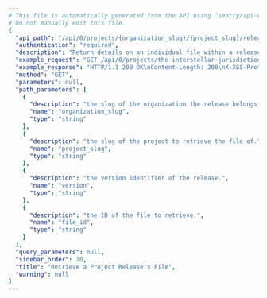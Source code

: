 ```yaml
---
# This file is automatically generated from the API using `sentry/api-docs/generator.py.`
# Do not manually edit this file.
{
  "api_path": "/api/0/projects/{organization_slug}/{project_slug}/releases/{version}/files/{file_id}/", 
  "authentication": "required", 
  "description": "Return details on an individual file within a release.  This does\nnot actually return the contents of the file, just the associated\nmetadata.", 
  "example_request": "GET /api/0/projects/the-interstellar-jurisdiction/pump-station/releases/3e80c1da2bbbe10c942dd60224e9304e6c9dc078/files/3/ HTTP/1.1\nHost: sentry.io\nAuthorization: Bearer <token>", 
  "example_response": "HTTP/1.1 200 OK\nContent-Length: 208\nX-XSS-Protection: 1; mode=block\nX-Content-Type-Options: nosniff\nContent-Language: en\nAccess-Control-Expose-Headers: X-Sentry-Error, Retry-After\nVary: Accept-Language, Cookie\nAccess-Control-Allow-Methods: GET, PUT, DELETE, HEAD, OPTIONS\nAllow: GET, PUT, DELETE, HEAD, OPTIONS\nAccess-Control-Allow-Origin: *\nAccess-Control-Allow-Headers: X-Sentry-Auth, X-Requested-With, Origin, Accept, Content-Type, Authentication, Authorization, Content-Encoding\nContent-Type: application/json\nX-Frame-Options: deny\n\n{\n  \"dateCreated\": \"2020-04-23T21:41:36.598667Z\", \n  \"dist\": null, \n  \"headers\": {\n    \"Content-Type\": \"text/plain; encoding=utf-8\"\n  }, \n  \"id\": \"3\", \n  \"name\": \"/demo/readme.txt\", \n  \"sha1\": \"2ef7bde608ce5404e97d5f042f95f89f1c232871\", \n  \"size\": 12\n}", 
  "method": "GET", 
  "parameters": null, 
  "path_parameters": [
    {
      "description": "the slug of the organization the release belongs to.", 
      "name": "organization_slug", 
      "type": "string"
    }, 
    {
      "description": "the slug of the project to retrieve the file of.", 
      "name": "project_slug", 
      "type": "string"
    }, 
    {
      "description": "the version identifier of the release.", 
      "name": "version", 
      "type": "string"
    }, 
    {
      "description": "the ID of the file to retrieve.", 
      "name": "file_id", 
      "type": "string"
    }
  ], 
  "query_parameters": null, 
  "sidebar_order": 20, 
  "title": "Retrieve a Project Release's File", 
  "warning": null
}
---
```

